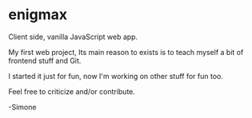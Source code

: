 # enigmax
Client side, vanilla JavaScript web app.

My first web project, Its main reason to exists is to teach myself a bit of frontend stuff and Git. 

I started it just for fun, now I'm working on other stuff for fun too. 

Feel free to criticize and/or contribute.

-Simone
